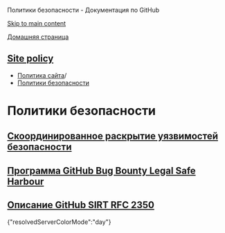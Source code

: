 Политики безопасности - Документация по GitHub

[Skip to main content](#main-content)

[Домашняя страница](/ru)

[Site policy](/ru/site-policy)
----------

* [Политика сайта](/ru/site-policy)/
* [Политики безопасности](/ru/site-policy/security-policies)

Политики безопасности
==========

[Скоординированное раскрытие уязвимостей безопасности](/ru/site-policy/security-policies/coordinated-disclosure-of-security-vulnerabilities)
----------

[Программа GitHub Bug Bounty Legal Safe Harbour](/ru/site-policy/security-policies/github-bug-bounty-program-legal-safe-harbor)
----------

[Описание GitHub SIRT RFC 2350](/ru/site-policy/security-policies/github-sirt-description-rfc-2350)
----------

{"resolvedServerColorMode":"day"}

